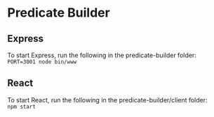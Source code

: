 # Predicate Builder

## Express
To start Express, run the following in the predicate-builder folder:  
`PORT=3001 node bin/www`

## React
To start React, run the following in the predicate-builder/client folder:  
`npm start`

